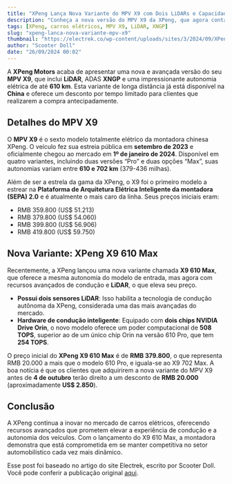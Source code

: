 ```yaml
---
title: "XPeng Lança Nova Variante do MPV X9 com Dois LiDARs e Capacidades de XNGP"
description: "Conheça a nova versão do MPV X9 da XPeng, que agora conta com avançados recursos de LiDAR e autonomia elétrica."
tags: [XPeng, carros elétricos, MPV X9, LiDAR, XNGP]
slug: "xpeng-lanca-nova-variante-mpv-x9"
thumbnail: "https://electrek.co/wp-content/uploads/sites/3/2024/09/XPeng-X9-MPV-610-hero.jpg?quality=82&strip=all&w=1400"
author: "Scooter Doll"
date: "26/09/2024 00:02"
---
```


A **XPeng Motors** acaba de apresentar uma nova e avançada versão do seu **MPV X9**, que inclui **LiDAR**, ADAS **XNGP** e uma impressionante autonomia elétrica de até **610 km**. Esta variante de longa distância já está disponível na **China** e oferece um desconto por tempo limitado para clientes que realizarem a compra antecipadamente.

## Detalhes do MPV X9

O **MPV X9** é o sexto modelo totalmente elétrico da montadora chinesa XPeng. O veículo fez sua estreia pública em **setembro de 2023** e oficialmente chegou ao mercado em **1º de janeiro de 2024**. Disponível em quatro variantes, incluindo duas versões “Pro” e duas opções “Max”, suas autonomias variam entre **610 e 702 km** (379-436 milhas).

Além de ser a estrela da gama da XPeng, o X9 foi o primeiro modelo a estrear na **Plataforma de Arquitetura Elétrica Inteligente da montadora (SEPA) 2.0** e é atualmente o mais caro da linha. Seus preços iniciais eram:

- RMB 359.800 (US$ 51.213)
- RMB 379.800 (US$ 54.060)
- RMB 399.800 (US$ 56.906)
- RMB 419.800 (US$ 59.750)

## Nova Variante: XPeng X9 610 Max

Recentemente, a XPeng lançou uma nova variante chamada **X9 610 Max**, que oferece a mesma autonomia do modelo de entrada, mas agora com recursos avançados de condução e **LiDAR**, o que eleva seu preço.

- **Possui dois sensores LiDAR**: Isso habilita a tecnologia de condução autônoma da XPeng, considerada uma das mais avançadas do mercado.
- **Hardware de condução inteligente**: Equipado com **dois chips NVIDIA Drive Orin**, o novo modelo oferece um poder computacional de **508 TOPS**, superior ao de um único chip Orin na versão 610 Pro, que tem **254 TOPS**.

O preço inicial do **XPeng X9 610 Max** é de **RMB 379.800**, o que representa RMB 20.000 a mais que o modelo 610 Pro, e iguala-se ao X9 702 Max. A boa notícia é que os clientes que adquirirem a nova variante do MPV X9 antes de **4 de outubro** terão direito a um desconto de **RMB 20.000** (aproximadamente **US$ 2.850**).

## Conclusão

A XPeng continua a inovar no mercado de carros elétricos, oferecendo recursos avançados que prometem elevar a experiência de condução e a autonomia dos veículos. Com o lançamento do X9 610 Max, a montadora demonstra que está comprometida em se manter competitiva no setor automobilístico cada vez mais dinâmico.

Esse post foi baseado no artigo do site Electrek, escrito por Scooter Doll. Você pode conferir a publicação original [aqui](https://electrek.co/2024/09/25/xpeng-launches-new-variant-x9-mpv-two-lidars-xngp-capabilities/).